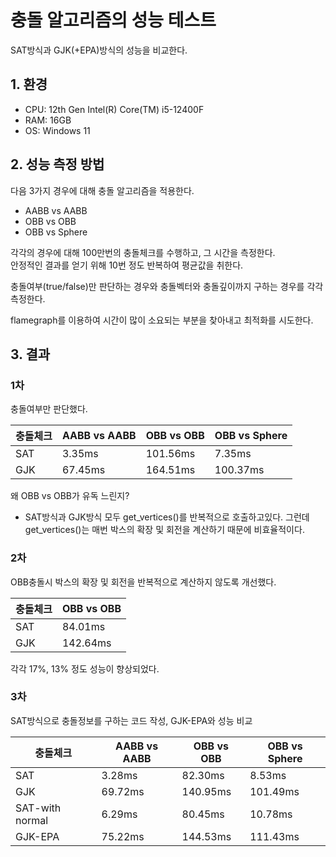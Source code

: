 # 충돌 알고리즘의 성능 테스트
SAT방식과 GJK(+EPA)방식의 성능을 비교한다.

## 1. 환경
- CPU: 12th Gen Intel(R) Core(TM) i5-12400F
- RAM: 16GB
- OS: Windows 11

## 2. 성능 측정 방법
다음 3가지 경우에 대해 충돌 알고리즘을 적용한다.
- AABB vs AABB
- OBB vs OBB
- OBB vs Sphere

각각의 경우에 대해 100만번의 충돌체크를 수행하고, 그 시간을 측정한다.  
안정적인 결과를 얻기 위해 10번 정도 반복하여 평균값을 취한다.  

충돌여부(true/false)만 판단하는 경우와 충돌벡터와 충돌깊이까지 구하는 경우를 각각 측정한다.  

flamegraph를 이용하여 시간이 많이 소요되는 부분을 찾아내고 최적화를 시도한다.  


## 3. 결과
### 1차
충돌여부만 판단했다.  

| 충돌체크 | AABB vs AABB | OBB vs OBB | OBB vs Sphere |
|---|---|---|---|
| SAT | 3.35ms | 101.56ms | 7.35ms |
| GJK | 67.45ms | 164.51ms | 100.37ms |

왜 OBB vs OBB가 유독 느린지?
- SAT방식과 GJK방식 모두 get_vertices()를 반복적으로 호출하고있다. 그런데 get_vertices()는 매번 박스의 확장 및 회전을 계산하기 때문에 비효율적이다.

### 2차
OBB충돌시 박스의 확장 및 회전을 반복적으로 계산하지 않도록 개선했다.

| 충돌체크 | OBB vs OBB |
|---|---|
| SAT | 84.01ms |
| GJK | 142.64ms |

각각 17%, 13% 정도 성능이 향상되었다.

### 3차
SAT방식으로 충돌정보를 구하는 코드 작성, GJK-EPA와 성능 비교

| 충돌체크 | AABB vs AABB | OBB vs OBB | OBB vs Sphere |
|---|---|---|---|
| SAT | 3.28ms | 82.30ms | 8.53ms |
| GJK | 69.72ms | 140.95ms | 101.49ms |
| SAT-with normal | 6.29ms | 80.45ms | 10.78ms |
| GJK-EPA | 75.22ms | 144.53ms | 111.43ms |
